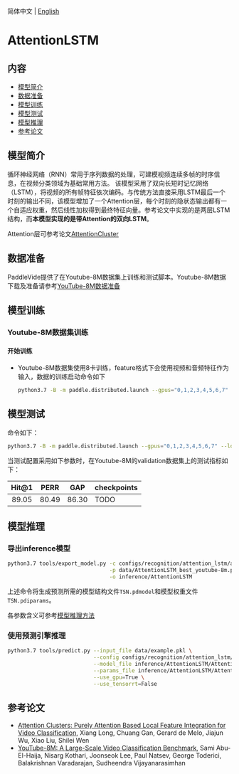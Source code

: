 简体中文 | [English](../../../en/model_zoo/recognition/attention_lstm.md)

# AttentionLSTM

## 内容

- [模型简介](#模型简介)
- [数据准备](#数据准备)
- [模型训练](#模型训练)
- [模型测试](#模型测试)
- [模型推理](#模型推理)
- [参考论文](#参考论文)

## 模型简介

循环神经网络（RNN）常用于序列数据的处理，可建模视频连续多帧的时序信息，在视频分类领域为基础常用方法。
该模型采用了双向长短时记忆网络（LSTM），将视频的所有帧特征依次编码。与传统方法直接采用LSTM最后一个时刻的输出不同，该模型增加了一个Attention层，每个时刻的隐状态输出都有一个自适应权重，然后线性加权得到最终特征向量。参考论文中实现的是两层LSTM结构，而**本模型实现的是带Attention的双向LSTM**。

Attention层可参考论文[AttentionCluster](https://arxiv.org/abs/1711.09550)

## 数据准备

PaddleVide提供了在Youtube-8M数据集上训练和测试脚本。Youtube-8M数据下载及准备请参考[YouTube-8M数据准备](../../dataset/youtube8m.md)

## 模型训练

### Youtube-8M数据集训练

#### 开始训练

- Youtube-8M数据集使用8卡训练，feature格式下会使用视频和音频特征作为输入，数据的训练启动命令如下

  ```bash
  python3.7 -B -m paddle.distributed.launch --gpus="0,1,2,3,4,5,6,7" --log_dir=log_attetion_lstm  main.py  --validate -c configs/recognition/attention_lstm/attention_lstm_youtube-8m.yaml
  ```

## 模型测试

命令如下：

```bash
python3.7 -B -m paddle.distributed.launch --gpus="0,1,2,3,4,5,6,7" --log_dir=log_attetion_lstm  main.py  --test -c configs/recognition/attention_lstm/attention_lstm_youtube-8m.yaml -w "output/AttentionLSTM/AttentionLSTM_best.pdparams"
```

当测试配置采用如下参数时，在Youtube-8M的validation数据集上的测试指标如下：

| Hit@1 | PERR | GAP  | checkpoints |
| :-----: | :---------: | :---: | ----- |
|  89.05  | 80.49 | 86.30 |   TODO      |

## 模型推理

### 导出inference模型

```bash
python3.7 tools/export_model.py -c configs/recognition/attention_lstm/attention_lstm_youtube-8m.yaml \
                                -p data/AttentionLSTM_best_youtube-8m.pdparams \
                                -o inference/AttentionLSTM
```

上述命令将生成预测所需的模型结构文件`TSN.pdmodel`和模型权重文件`TSN.pdiparams`。

各参数含义可参考[模型推理方法](https://github.com/PaddlePaddle/PaddleVideo/blob/release/2.0/docs/zh-CN/start.md#2-模型推理)

### 使用预测引擎推理

```bash
python3.7 tools/predict.py --input_file data/example.pkl \
                           --config configs/recognition/attention_lstm/attention_lstm_youtube-8m.yaml \
                           --model_file inference/AttentionLSTM/AttentionLSTM.pdmodel \
                           --params_file inference/AttentionLSTM/AttentionLSTM.pdiparams \
                           --use_gpu=True \
                           --use_tensorrt=False
```
## 参考论文

- [Attention Clusters: Purely Attention Based Local Feature Integration for Video Classification](https://arxiv.org/abs/1711.09550), Xiang Long, Chuang Gan, Gerard de Melo, Jiajun Wu, Xiao Liu, Shilei Wen
- [YouTube-8M: A Large-Scale Video Classification Benchmark](https://arxiv.org/abs/1609.08675), Sami Abu-El-Haija, Nisarg Kothari, Joonseok Lee, Paul Natsev, George Toderici, Balakrishnan Varadarajan, Sudheendra Vijayanarasimhan

